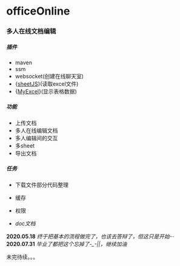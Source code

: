 # officeOnline
### 多人在线文档编辑

##### 插件
* maven
* ssm
* websocket(创建在线聊天室)
* {[sheetJS](https://github.com/SheetJS/sheetjs)}(读取excel文件)
* {[MyExcel](https://gitee.com/beany/myExcel)}(显示表格数据)

##### 功能

* 上传文档
* 多人在线编辑文档
* 多人编辑间的交互
* 多sheet
* 导出文档

##### 任务

* 下载文件部分代码整理
* 缓存
* 权限

* *doc文档*


**2020.05.18** *终于把基本的流程做完了，也该去答辩了，但这只是开始···*
**2020.07.31** *毕业了都把这个忘掉了-_-||，继续加油*

未完待续。。。
